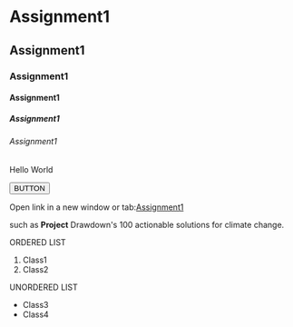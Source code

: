 <!DOCTYPE html>
<html>
    <head>
        <title>Assignment1</title>
    </head>
    <body>
        <h1>Assignment1</h1>
        <h2>Assignment1</h2>
        <h3>Assignment1</h3>
        <h4>Assignment1</h4>
        <h5>Assignment1</h5>
        <h6>Assignment1</h6>
        <p>Hello World</p>
        <button>BUTTON</button><br>
        <p>Open link in a new window or tab:<a href=" https://sincere-glitter-8ad.notion.site/Assignment-1-5943525d5282492a970c9c66675945be" target="_blank" >Assignment1</a></p>
        <p>such as <b>Project</b> Drawdown's 100 actionable solutions for climate change.</p>
        <p>ORDERED LIST</p>
        <ol>
            <li>Class1</li>
            <li>Class2</li>
        </ol>
        <p>UNORDERED LIST</p>
        <ul>
            <li>Class3</li>
            <li>Class4</li>
        </ul>
    </body>    
</html>
    

